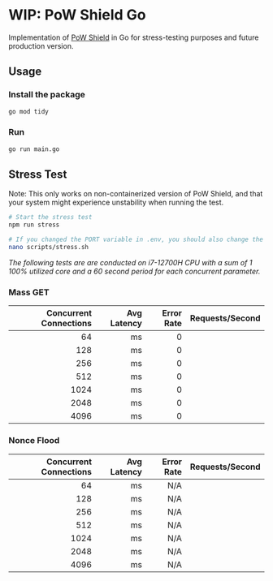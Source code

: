 # WIP: PoW Shield Go

Implementation of [PoW Shield](https://github.com/RuiSiang/PoW-Shield) in Go for stress-testing purposes and future production version.

## Usage

### Install the package

```bash
go mod tidy
```

### Run

```bash
go run main.go
```

## Stress Test

Note: This only works on non-containerized version of PoW Shield, and that your system might experience unstability when running the test.

```bash
# Start the stress test
npm run stress

# If you changed the PORT variable in .env, you should also change the target variable in the stress test script
nano scripts/stress.sh
```

_The following tests are are conducted on i7-12700H CPU with a sum of 1 100% utilized core and a 60 second period for each concurrent parameter._

### Mass GET

| Concurrent Connections | Avg Latency | Error Rate | Requests/Second |
| ---------------------: | ----------: | ---------: | --------------: |
|                     64 |          ms |          0 |                 |
|                    128 |          ms |          0 |                 |
|                    256 |          ms |          0 |                 |
|                    512 |          ms |          0 |                 |
|                   1024 |          ms |          0 |                 |
|                   2048 |          ms |          0 |                 |
|                   4096 |          ms |          0 |                 |

### Nonce Flood

| Concurrent Connections | Avg Latency | Error Rate | Requests/Second |
| ---------------------: | ----------: | ---------: | --------------: |
|                     64 |          ms |        N/A |                 |
|                    128 |          ms |        N/A |                 |
|                    256 |          ms |        N/A |                 |
|                    512 |          ms |        N/A |                 |
|                   1024 |          ms |        N/A |                 |
|                   2048 |          ms |        N/A |                 |
|                   4096 |          ms |        N/A |                 |
